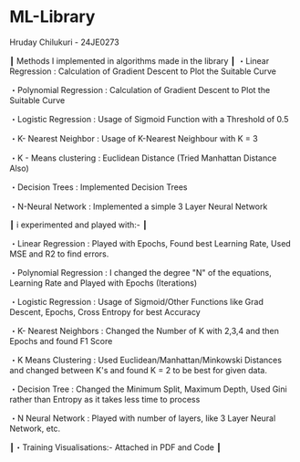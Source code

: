 # ML-Library
Hruday Chilukuri - 24JE0273

┃ Methods I implemented in algorithms made in the library ┃
・Linear Regression : Calculation of Gradient Descent to Plot the Suitable Curve  

・Polynomial Regression : Calculation of Gradient Descent to Plot the Suitable Curve  

・Logistic Regression : Usage of Sigmoid Function with a Threshold of 0.5  

・K- Nearest Neighbor : Usage of K-Nearest Neighbour with K = 3  

・K - Means clustering : Euclidean Distance (Tried Manhattan Distance Also)  

・Decision Trees : Implemented Decision Trees  

・N-Neural Network : Implemented a simple 3 Layer Neural Network  


┃ i experimented and played with:- ┃  

・Linear Regression : Played with Epochs, Found best Learning Rate, Used MSE and R2 to find errors.  

・Polynomial Regression : I changed the degree "N" of the equations, Learning Rate and Played with Epochs (Iterations)  

・Logistic Regression : Usage of Sigmoid/Other Functions like Grad Descent, Epochs, Cross Entropy for best Accuracy  

・K- Nearest Neighbors : Changed the Number of K with 2,3,4 and then Epochs and found F1 Score  

・K Means Clustering : Used Euclidean/Manhattan/Minkowski Distances and changed between K's and found K = 2 to be best for given data.  

・Decision Tree : Changed the Minimum Split, Maximum Depth, Used Gini rather than Entropy as it takes less time to process  

・N Neural Network : Played with number of layers, like 3 Layer Neural Network, etc.  


┃・Training Visualisations:- Attached in PDF and Code ┃  

